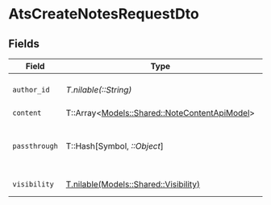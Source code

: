 # AtsCreateNotesRequestDto


## Fields

| Field                                                                                       | Type                                                                                        | Required                                                                                    | Description                                                                                 | Example                                                                                     |
| ------------------------------------------------------------------------------------------- | ------------------------------------------------------------------------------------------- | ------------------------------------------------------------------------------------------- | ------------------------------------------------------------------------------------------- | ------------------------------------------------------------------------------------------- |
| `author_id`                                                                                 | *T.nilable(::String)*                                                                       | :heavy_minus_sign:                                                                          | Unique identifier of the author                                                             | 1234567890                                                                                  |
| `content`                                                                                   | T::Array<[Models::Shared::NoteContentApiModel](../../models/shared/notecontentapimodel.md)> | :heavy_minus_sign:                                                                          | N/A                                                                                         |                                                                                             |
| `passthrough`                                                                               | T::Hash[Symbol, *::Object*]                                                                 | :heavy_minus_sign:                                                                          | Value to pass through to the provider                                                       | {<br/>"other_known_names": "John Doe"<br/>}                                                 |
| `visibility`                                                                                | [T.nilable(Models::Shared::Visibility)](../../models/shared/visibility.md)                  | :heavy_minus_sign:                                                                          | Visibility of the note                                                                      | public                                                                                      |